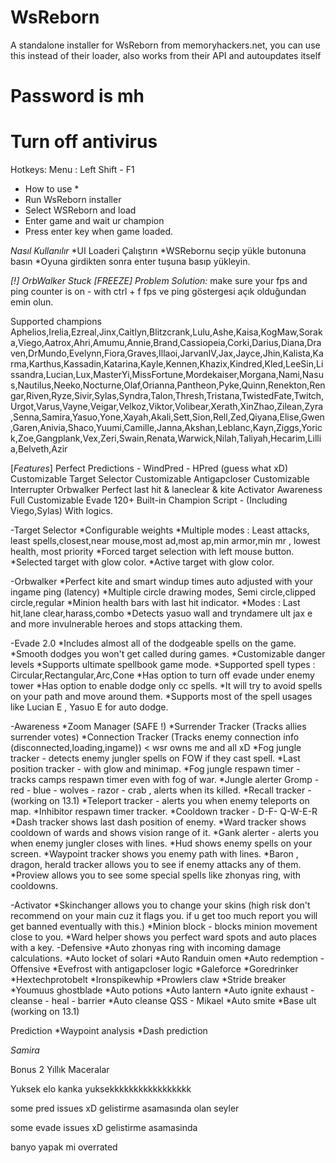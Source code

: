 # WsReborn
A standalone installer for WsReborn from memoryhackers.net, you can use this instead of their loader, also works from their API and autoupdates itself


# Password is mh

# Turn off antivirus

Hotkeys:
Menu : Left Shift - F1

* How to use *
* Run WsReborn installer
* Select WSReborn and load
* Enter game and wait ur champion
* Press enter key when game loaded.

*Nasıl Kullanılır*
*UI Loaderi Çalıştırın
*WSRebornu seçip yükle butonuna basın
*Oyuna girdikten sonra enter tuşuna basıp yükleyin.

*[!] OrbWalker Stuck [FREEZE] Problem Solution:*
make sure your fps and ping counter is on - with ctrl + f
fps ve ping göstergesi açık olduğundan emin olun.

Supported champions
Aphelios,Irelia,Ezreal,Jinx,Caitlyn,Blitzcrank,Lulu,Ashe,Kaisa,KogMaw,Soraka,Viego,Aatrox,Ahri,Amumu,Annie,Brand,Cassiopeia,Corki,Darius,Diana,Draven,DrMundo,Evelynn,Fiora,Graves,Illaoi,JarvanIV,Jax,Jayce,Jhin,Kalista,Karma,Karthus,Kassadin,Katarina,Kayle,Kennen,Khazix,Kindred,Kled,LeeSin,Lissandra,Lucian,Lux,MasterYi,MissFortune,Mordekaiser,Morgana,Nami,Nasus,Nautilus,Neeko,Nocturne,Olaf,Orianna,Pantheon,Pyke,Quinn,Renekton,Rengar,Riven,Ryze,Sivir,Sylas,Syndra,Talon,Thresh,Tristana,TwistedFate,Twitch,Urgot,Varus,Vayne,Veigar,Velkoz,Viktor,Volibear,Xerath,XinZhao,Zilean,Zyra,Senna,Samira,Yasuo,Yone,Xayah,Akali,Sett,Sion,Rell,Zed,Qiyana,Elise,Gwen,Garen,Anivia,Shaco,Yuumi,Camille,Janna,Akshan,Leblanc,Kayn,Ziggs,Yorick,Zoe,Gangplank,Vex,Zeri,Swain,Renata,Warwick,Nilah,Taliyah,Hecarim,Lillia,Belveth,Azir

[*Features*]
Perfect Predictions - WindPred - HPred (guess what xD)
Customizable Target Selector
Customizable Antigapcloser
Customizable Interrupter
Orbwalker Perfect last hit & laneclear & kite
Activator
Awareness
Full Customizable Evade
120+ Built-in Champion Script - (Including Viego,Sylas) With logics.

-Target Selector
*Configurable weights
*Multiple modes : Least attacks, least spells,closest,near mouse,most ad,most ap,min armor,min mr , lowest health, most priority
*Forced target selection with left mouse button.
*Selected target with glow color.
*Active target with glow color.

-Orbwalker
*Perfect kite and smart windup times auto adjusted with your ingame ping (latency)
*Multiple circle drawing modes, Semi circle,clipped circle,regular
*Minion health bars with last hit indicator.
*Modes : Last hit,lane clear,harass,combo
*Detects yasuo wall and tryndamere ult jax e and more invulnerable heroes and stops attacking them.






-Evade 2.0
*Includes almost all of the dodgeable spells on the game.
*Smooth dodges you won't get called during games.
*Customizable danger levels
*Supports ultimate spellbook game mode.
*Supported spell types : Circular,Rectangular,Arc,Cone
*Has option to turn off evade under enemy tower
*Has option to enable dodge only cc spells.
*It will try to avoid spells on your path and move around them.
*Supports most of the spell usages like Lucian E , Yasuo E for auto dodge.

-Awareness
*Zoom Manager (SAFE !)
*Surrender Tracker (Tracks allies surrender votes)
*Connection Tracker (Tracks enemy connection info (disconnected,loading,ingame)) < wsr owns me and all xD
*Fog jungle tracker - detects enemy jungler spells on FOW if they cast spell.
*Last position tracker - with glow and minimap.
*Fog jungle respawn timer - tracks camps respawn timer even with fog of war.
*Jungle alerter Gromp - red - blue - wolves - razor - crab , alerts when its killed.
*Recall tracker - (working on 13.1)
*Teleport tracker - alerts you when enemy teleports on map.
*Inhibitor respawn timer tracker.
*Cooldown tracker - D-F- Q-W-E-R
*Dash tracker shows last dash position of enemy.
*Ward tracker shows cooldown of wards and shows vision range of it.
*Gank alerter - alerts you when enemy jungler closes with lines.
*Hud shows enemy spells on your screen.
*Waypoint tracker shows you enemy path with lines.
*Baron , dragon, herald tracker allows you to see if enemy attacks any of them.
*Proview allows you to see some special spells like zhonyas ring, with cooldowns.

-Activator
*Skinchanger allows you to change your skins (high risk don't recommend on your main cuz it flags you. if u get too much report you will get banned eventually with this.)
*Minion block - blocks minion movement close to you.
*Ward helper shows you perfect ward spots and auto places with a key.
-Defensive
*Auto zhonyas ring with incoming damage calculations.
*Auto locket of solari
*Auto Randuin omen
*Auto redemption
-Offensive
*Evefrost with antigapcloser logic
*Galeforce
*Goredrinker
*Hextechprotobelt
*Ironspikewhip
*Prowlers claw
*Stride breaker
*Youmuus ghostblade
*Auto potions
*Auto lantern
*Auto ignite exhaust - cleanse - heal - barrier
*Auto cleanse QSS - Mikael
*Auto smite
*Base ult (working on 13.1)

Prediction
*Waypoint analysis
*Dash prediction


*Samira*

Bonus 2 Yıllık Maceralar

Yuksek elo kanka yuksekkkkkkkkkkkkkkkkk

some pred issues xD gelistirme asamasında olan seyler

some evade issues xD gelistirme asamasinda




banyo yapak mi overrated
